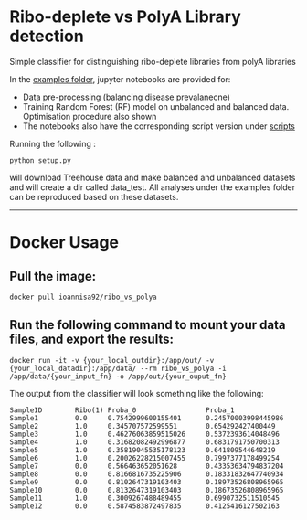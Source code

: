 # Ribo-deplete vs PolyA Library detection

Simple classifier for distinguishing ribo-deplete libraries from polyA libraries

In the [examples folder](https://github.com/ioannisa92/RiboVsPolyA/tree/master/examples), jupyter notebooks are provided for:
  * Data pre-processing (balancing disease prevalanecne)
  * Training Random Forest (RF) model on unbalanced and balanced data. Optimisation procedure also shown
  * The notebooks also have the corresponding script version under [scripts](https://github.com/ioannisa92/RiboVsPolyA/tree/master/scripts)
  

Running the following :
```
python setup.py
```
will download Treehouse data and make balanced and unbalanced datasets and will create a dir called data_test. All analyses under the examples folder can be reproduced based on these datasets.

---

# Docker Usage

## Pull the image:

```
docker pull ioannisa92/ribo_vs_polya
```

## Run the following command to mount your data files, and export the results:

```
docker run -it -v {your_local_outdir}:/app/out/ -v {your_local_datadir}:/app/data/ --rm ribo_vs_polya -i /app/data/{your_input_fn} -o /app/out/{your_ouput_fn}
```
The output from the classifier will look something like the following:
```
SampleID        Ribo(1) Proba_0                 Proba_1
Sample1         0.0     0.7542999600155401      0.24570003998445986
Sample2         1.0     0.345707572599551       0.654292427400449
Sample3         1.0     0.46276063859515026     0.5372393614048496
Sample4         1.0     0.31682082492996877     0.6831791750700313
Sample5         1.0     0.35819045535178123     0.641809544648219
Sample6         1.0     0.20026228215007455     0.7997377178499254
Sample7         0.0     0.566463652051628       0.43353634794837204
Sample8         0.0     0.8166816735225906      0.18331832647740934
Sample9         0.0     0.8102647319103403      0.18973526808965965
Sample10        0.0     0.8132647319103403      0.18673526808965965
Sample11        1.0     0.3009267488489455      0.6990732511510545
Sample12        0.0     0.5874583872497835      0.4125416127502163
```
